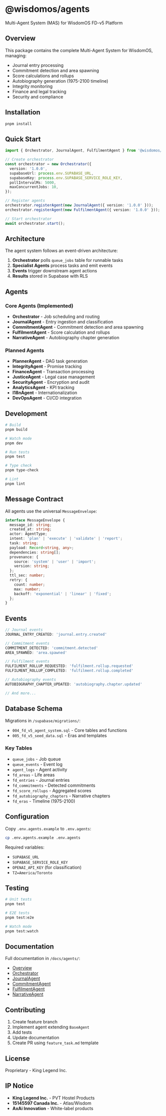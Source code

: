 # @wisdomos/agents

Multi-Agent System (MAS) for WisdomOS FD-v5 Platform

## Overview

This package contains the complete Multi-Agent System for WisdomOS, managing:
- Journal entry processing
- Commitment detection and area spawning
- Score calculations and rollups
- Autobiography generation (1975-2100 timeline)
- Integrity monitoring
- Finance and legal tracking
- Security and compliance

## Installation

```bash
pnpm install
```

## Quick Start

```typescript
import { Orchestrator, JournalAgent, FulfilmentAgent } from '@wisdomos/agents';

// Create orchestrator
const orchestrator = new Orchestrator({
  version: '1.0.0',
  supabaseUrl: process.env.SUPABASE_URL,
  supabaseKey: process.env.SUPABASE_SERVICE_ROLE_KEY,
  pollIntervalMs: 5000,
  maxConcurrentJobs: 10,
});

// Register agents
orchestrator.registerAgent(new JournalAgent({ version: '1.0.0' }));
orchestrator.registerAgent(new FulfilmentAgent({ version: '1.0.0' }));

// Start orchestrator
await orchestrator.start();
```

## Architecture

The agent system follows an event-driven architecture:

1. **Orchestrator** polls `queue_jobs` table for runnable tasks
2. **Specialist Agents** process tasks and emit events
3. **Events** trigger downstream agent actions
4. **Results** stored in Supabase with RLS

## Agents

### Core Agents (Implemented)

- **Orchestrator** - Job scheduling and routing
- **JournalAgent** - Entry ingestion and classification
- **CommitmentAgent** - Commitment detection and area spawning
- **FulfilmentAgent** - Score calculation and rollups
- **NarrativeAgent** - Autobiography chapter generation

### Planned Agents

- **PlannerAgent** - DAG task generation
- **IntegrityAgent** - Promise tracking
- **FinanceAgent** - Transaction processing
- **JusticeAgent** - Legal case management
- **SecurityAgent** - Encryption and audit
- **AnalyticsAgent** - KPI tracking
- **I18nAgent** - Internationalization
- **DevOpsAgent** - CI/CD integration

## Development

```bash
# Build
pnpm build

# Watch mode
pnpm dev

# Run tests
pnpm test

# Type check
pnpm type-check

# Lint
pnpm lint
```

## Message Contract

All agents use the universal `MessageEnvelope`:

```typescript
interface MessageEnvelope {
  message_id: string;
  created_at: string;
  actor: AgentType;
  intent: 'plan' | 'execute' | 'validate' | 'report';
  task: string;
  payload: Record<string, any>;
  dependencies: string[];
  provenance: {
    source: 'system' | 'user' | 'import';
    version: string;
  };
  ttl_sec: number;
  retry: {
    count: number;
    max: number;
    backoff: 'exponential' | 'linear' | 'fixed';
  };
}
```

## Events

```typescript
// Journal events
JOURNAL_ENTRY_CREATED: 'journal.entry.created'

// Commitment events
COMMITMENT_DETECTED: 'commitment.detected'
AREA_SPAWNED: 'area.spawned'

// Fulfilment events
FULFILMENT_ROLLUP_REQUESTED: 'fulfilment.rollup.requested'
FULFILMENT_ROLLUP_COMPLETED: 'fulfilment.rollup.completed'

// Autobiography events
AUTOBIOGRAPHY_CHAPTER_UPDATED: 'autobiography.chapter.updated'

// And more...
```

## Database Schema

Migrations in `/supabase/migrations/`:

- `004_fd_v5_agent_system.sql` - Core tables and functions
- `005_fd_v5_seed_data.sql` - Eras and templates

### Key Tables

- `queue_jobs` - Job queue
- `queue_events` - Event log
- `agent_logs` - Agent activity
- `fd_areas` - Life areas
- `fd_entries` - Journal entries
- `fd_commitments` - Detected commitments
- `fd_score_rollups` - Aggregated scores
- `fd_autobiography_chapters` - Narrative chapters
- `fd_eras` - Timeline (1975-2100)

## Configuration

Copy `.env.agents.example` to `.env.agents`:

```bash
cp .env.agents.example .env.agents
```

Required variables:
- `SUPABASE_URL`
- `SUPABASE_SERVICE_ROLE_KEY`
- `OPENAI_API_KEY` (for classification)
- `TZ=America/Toronto`

## Testing

```bash
# Unit tests
pnpm test

# E2E tests
pnpm test:e2e

# Watch mode
pnpm test:watch
```

## Documentation

Full documentation in `/docs/agents/`:

- [Overview](../../docs/agents/README.md)
- [Orchestrator](../../docs/agents/orchestrator.md)
- [JournalAgent](../../docs/agents/journal-agent.md)
- [CommitmentAgent](../../docs/agents/commitment-agent.md)
- [FulfilmentAgent](../../docs/agents/fulfilment-agent.md)
- [NarrativeAgent](../../docs/agents/narrative-agent.md)

## Contributing

1. Create feature branch
2. Implement agent extending `BaseAgent`
3. Add tests
4. Update documentation
5. Create PR using `feature_task.md` template

## License

Proprietary - King Legend Inc.

## IP Notice

- **King Legend Inc.** - PVT Hostel Products
- **15145597 Canada Inc.** - Atlas/Wisdom
- **AxAi Innovation** - White-label products
